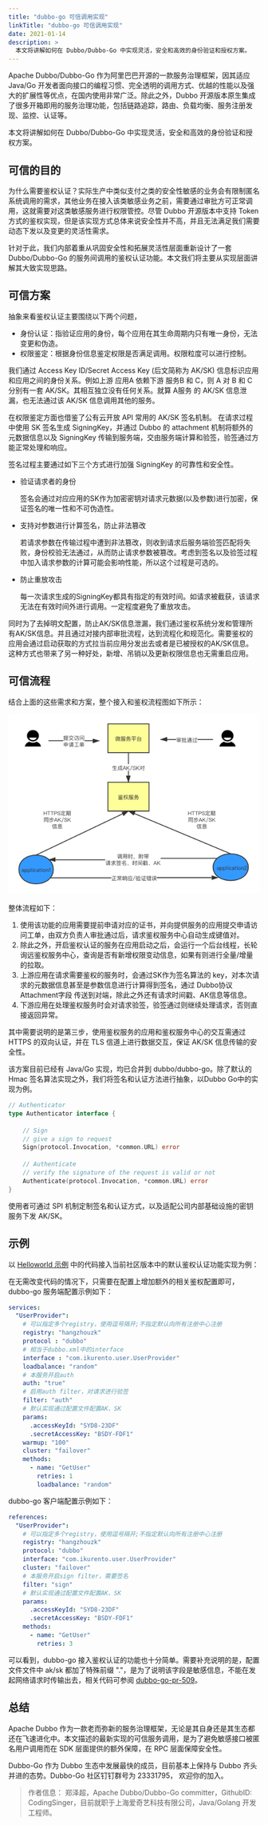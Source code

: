```yaml
---
title: "dubbo-go 可信调用实现"
linkTitle: "dubbo-go 可信调用实现"
date: 2021-01-14
description: >
  本文将讲解如何在 Dubbo/Dubbo-Go 中实现灵活，安全和高效的身份验证和授权方案。
---
```


Apache Dubbo/Dubbo-Go 作为阿里巴巴开源的一款服务治理框架，因其适应 Java/Go 开发者面向接口的编程习惯、完全透明的调用方式、优越的性能以及强大的扩展性等优点，在国内使用非常广泛。除此之外，Dubbo 开源版本原生集成了很多开箱即用的服务治理功能，包括链路追踪，路由、负载均衡、服务注册发现、监控、认证等。

本文将讲解如何在 Dubbo/Dubbo-Go 中实现灵活，安全和高效的身份验证和授权方案。

##  可信的目的

为什么需要鉴权认证？实际生产中类似支付之类的安全性敏感的业务会有限制匿名系统调用的需求，其他业务在接入该类敏感业务之前，需要通过审批方可正常调用，这就需要对这类敏感服务进行权限管控。尽管 Dubbo 开源版本中支持 Token 方式的鉴权实现，但是该实现方式总体来说安全性并不高，并且无法满足我们需要动态下发以及变更的灵活性需求。

针对于此，我们内部着重从巩固安全性和拓展灵活性层面重新设计了一套 Dubbo/Dubbo-Go 的服务间调用的鉴权认证功能。本文我们将主要从实现层面讲解其大致实现思路。

## 可信方案

抽象来看鉴权认证主要围绕以下两个问题，

- 身份认证：指验证应用的身份，每个应用在其生命周期内只有唯一身份，无法变更和伪造。
- 权限鉴定：根据身份信息鉴定权限是否满足调用。权限粒度可以进行控制。

我们通过 Access Key ID/Secret Access Key (后文简称为 AK/SK) 信息标识应用和应用之间的身份关系。例如上游 应用A 依赖下游 服务B 和 C，则 A 对 B 和 C 分别有一套 AK/SK。其相互独立没有任何关系。就算 A服务 的 AK/SK 信息泄漏，也无法通过该 AK/SK 信息调用其他的服务。

在权限鉴定方面也借鉴了公有云开放 API 常用的 AK/SK 签名机制。 在请求过程中使用 SK 签名生成 SigningKey，并通过 Dubbo 的 attachment 机制将额外的元数据信息以及 SigningKey 传输到服务端，交由服务端计算和验签，验签通过方能正常处理和响应。

签名过程主要通过如下三个方式进行加强 SigningKey 的可靠性和安全性。

- 验证请求者的身份
  
  签名会通过对应应用的SK作为加密密钥对请求元数据(以及参数)进行加密，保证签名的唯一性和不可伪造性。
- 支持对参数进行计算签名，防止非法篡改
  
  若请求参数在传输过程中遭到非法篡改，则收到请求后服务端验签匹配将失败，身份校验无法通过，从而防止请求参数被篡改。考虑到签名以及验签过程中加入请求参数的计算可能会影响性能，所以这个过程是可选的。
- 防止重放攻击
  
  每一次请求生成的SigningKey都具有指定的有效时间。如请求被截获，该请求无法在有效时间外进行调用。一定程度避免了重放攻击。

同时为了去掉明文配置，防止AK/SK信息泄漏，我们通过鉴权系统分发和管理所有AK/SK信息。并且通过对接内部审批流程，达到流程化和规范化。需要鉴权的应用会通过启动获取的方式拉当前应用分发出去或者是已被授权的AK/SK信息。这种方式也带来了另一种好处，新增、吊销以及更新权限信息也无需重启应用。

## 可信流程

结合上面的这些需求和方案，整个接入和鉴权流程图如下所示：

![](/imgs/blog/dubbo-go/trusted-call/process.png)

整体流程如下：

1. 使用该功能的应用需要提前申请对应的证书，并向提供服务的应用提交申请访问工单，由双方负责人审批通过后，请求鉴权服务中心自动生成键值对。
1. 除此之外，开启鉴权认证的服务在应用启动之后，会运行一个后台线程，长轮询远鉴权服务中心，查询是否有新增权限变动信息，如果有则进行全量/增量的拉取。
1. 上游应用在请求需要鉴权的服务时，会通过SK作为签名算法的 key，对本次请求的元数据信息甚至是参数信息进行计算得到签名，通过 Dubbo协议 Attachment字段 传送到对端，除此之外还有请求时间戳、AK信息等信息。
1. 下游应用在处理鉴权服务时会对请求验签，验签通过则继续处理请求，否则直接返回异常。

其中需要说明的是第三步，使用鉴权服务的应用和鉴权服务中心的交互需通过 HTTPS 的双向认证，并在 TLS 信道上进行数据交互，保证 AK/SK 信息传输的安全性。

该方案目前已经有 Java/Go 实现，均已合并到 dubbo/dubbo-go。除了默认的 Hmac 签名算法实现之外，我们将签名和认证方法进行抽象，以Dubbo Go中的实现为例。

```go
// Authenticator
type Authenticator interface {

    // Sign
    // give a sign to request
    Sign(protocol.Invocation, *common.URL) error

    // Authenticate
    // verify the signature of the request is valid or not
    Authenticate(protocol.Invocation, *common.URL) error
}
```

使用者可通过 SPI 机制定制签名和认证方式，以及适配公司内部基础设施的密钥服务下发 AK/SK。

## 示例

以 [Helloworld 示例](https://github.com/apache/dubbo-go-samples/tree/master/helloworld/dubbo) 中的代码接入当前社区版本中的默认鉴权认证功能实现为例：

在无需改变代码的情况下，只需要在配置上增加额外的相关鉴权配置即可，dubbo-go 服务端配置示例如下：

```yaml
services:
  "UserProvider":
    # 可以指定多个registry，使用逗号隔开;不指定默认向所有注册中心注册
    registry: "hangzhouzk"
    protocol : "dubbo"
    # 相当于dubbo.xml中的interface
    interface : "com.ikurento.user.UserProvider"
    loadbalance: "random"
    # 本服务开启auth
    auth: "true"  
    # 启用auth filter，对请求进行验签
    filter: "auth"
    # 默认实现通过配置文件配置AK、SK
    params:
      .accessKeyId: "SYD8-23DF"
      .secretAccessKey: "BSDY-FDF1"
    warmup: "100"
    cluster: "failover"
    methods:
      - name: "GetUser"
        retries: 1
        loadbalance: "random"
```

dubbo-go 客户端配置示例如下：

```yaml
references:
  "UserProvider":
    # 可以指定多个registry，使用逗号隔开;不指定默认向所有注册中心注册
    registry: "hangzhouzk"
    protocol: "dubbo"
    interface: "com.ikurento.user.UserProvider"
    cluster: "failover"
    # 本服务开启sign filter，需要签名
    filter: "sign"
    # 默认实现通过配置文件配置AK、SK
    params:
      .accessKeyId: "SYD8-23DF"
      .secretAccessKey: "BSDY-FDF1"
    methods:
      - name: "GetUser"
        retries: 3
```

可以看到，dubbo-go 接入鉴权认证的功能也十分简单。需要补充说明的是，配置文件文件中 ak/sk 都加了特殊前缀 "."，是为了说明该字段是敏感信息，不能在发起网络请求时传输出去，相关代码可参阅 [dubbo-go-pr-509](https://github.com/apache/dubbo-go/pull/509)。

## 总结

Apache Dubbo 作为一款老而弥新的服务治理框架，无论是其自身还是其生态都还在飞速进化中。本文描述的最新实现的可信服务调用，是为了避免敏感接口被匿名用户调用而在 SDK 层面提供的额外保障，在 RPC 层面保障安全性。

Dubbo-Go 作为 Dubbo 生态中发展最快的成员，目前基本上保持与 Dubbo 齐头并进的态势。Dubbo-Go 社区钉钉群号为 23331795， 欢迎你的加入。

> 作者信息： 郑泽超，Apache Dubbo/Dubbo-Go committer，GithubID: CodingSinger，目前就职于上海爱奇艺科技有限公司，Java/Golang 开发工程师。